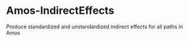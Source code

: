 # Amos-IndirectEffects
Produce standardized and unstandardized indirect effects for all paths in Amos
